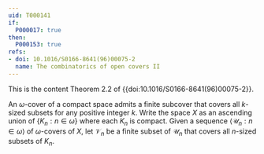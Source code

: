 ```yaml
---
uid: T000141
if:
  P000017: true
then:
  P000153: true
refs:
- doi: 10.1016/S0166-8641(96)00075-2
  name: The combinatorics of open covers II
---
```


This is the content Theorem 2.2 of {{doi:10.1016/S0166-8641(96)00075-2}}.

An $\omega$-cover of a compact space admits a finite subcover that covers all $k$-sized subsets for any positive integer $k$. Write the space $X$ as an ascending union of $\{K_n:n\in\omega\}$ where each $K_n$ is compact. Given a sequence $\langle \mathscr U_n : n \in \omega \rangle$ of $\omega$-covers of $X$, let $\mathscr V_n$ be a finite subset of $\mathscr U_n$ that covers all $n$-sized subsets of $K_n$.